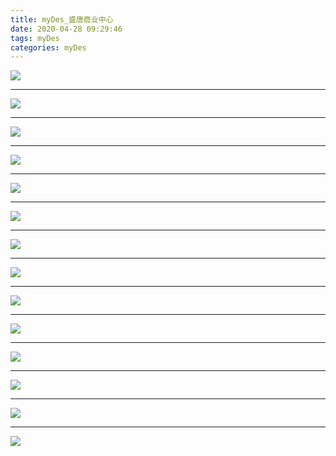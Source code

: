 ```yaml
---
title: myDes_盛唐商业中心
date: 2020-04-28 09:29:46
tags: myDes
categories: myDes
---
```




![](./shengTang_001.jpg)

<!--more-->

***

![](./shengTang_002.jpg)

***

![](./shengTang_003.jpg)

***

![](./shengTang_004.jpg)

***

![](./shengTang_005.jpg)

***

![](./shengTang_006.jpg)

***

![](./shengTang_007.jpg)

***

![](./shengTang_008.jpg)

***

![](./shengTang_009.jpg)

***

![](./shengTang_010.jpg)

***

![](./shengTang_011.jpg)

***

![](./shengTang_012.jpg)

***

![](./shengTang_013.jpg)

***

![](./shengTang_014.jpg)

